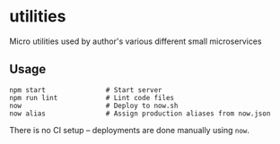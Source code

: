 # utilities
Micro utilities used by author's various different small microservices

## Usage

```
npm start               # Start server
npm run lint            # Lint code files
now                     # Deploy to now.sh
now alias               # Assign production aliases from now.json
```

There is no CI setup – deployments are done manually using `now`.